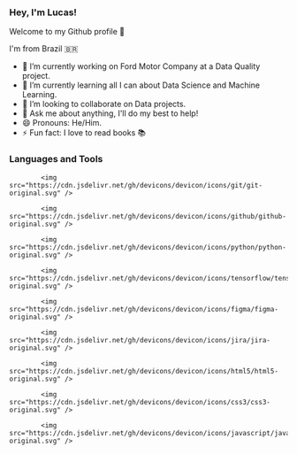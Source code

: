 ### Hey, I'm Lucas! 
Welcome to my Github profile 👋

I'm from Brazil 🇧🇷

- 🔭 I’m currently working on Ford Motor Company at a Data Quality project.
- 🌱 I’m currently learning all I can about Data Science and Machine Learning.
- 👯 I’m looking to collaborate on Data projects.
- 💬 Ask me about anything, I'll do my best to help!
- 😄 Pronouns: He/Him.
- ⚡ Fun fact: I love to read books 📚

### Languages and Tools

            <img src="https://cdn.jsdelivr.net/gh/devicons/devicon/icons/git/git-original.svg" />
          
            <img src="https://cdn.jsdelivr.net/gh/devicons/devicon/icons/github/github-original.svg" />
          
            <img src="https://cdn.jsdelivr.net/gh/devicons/devicon/icons/python/python-original.svg" />
          
            <img src="https://cdn.jsdelivr.net/gh/devicons/devicon/icons/tensorflow/tensorflow-original.svg" />
          
            <img src="https://cdn.jsdelivr.net/gh/devicons/devicon/icons/figma/figma-original.svg" />
          
            <img src="https://cdn.jsdelivr.net/gh/devicons/devicon/icons/jira/jira-original.svg" />
            
            <img src="https://cdn.jsdelivr.net/gh/devicons/devicon/icons/html5/html5-original.svg" />
          
            <img src="https://cdn.jsdelivr.net/gh/devicons/devicon/icons/css3/css3-original.svg" />
          
            <img src="https://cdn.jsdelivr.net/gh/devicons/devicon/icons/javascript/javascript-original.svg" />
          

